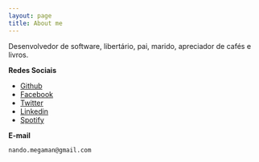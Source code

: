 ```yaml
---
layout: page
title: About me 
---
```


Desenvolvedor de software, libertário, pai, marido, apreciador de cafés e livros.

**Redes Sociais**

<ul>
<li><a href="https://github.com/nandomegaman">Github</a></li>
<li><a href="https://www.facebook.com/nandomegaman">Facebook</a></li>
<li><a href="https://twitter.com/nandomegaman">Twitter</a></li>
<li><a href="https://br.linkedin.com/in/nandomegaman">Linkedin</a></li>
<li><a href="https://open.spotify.com/user/nandomegaman">Spotify</a></li>
</ul>

**E-mail**

```
nando.megaman@gmail.com
```
